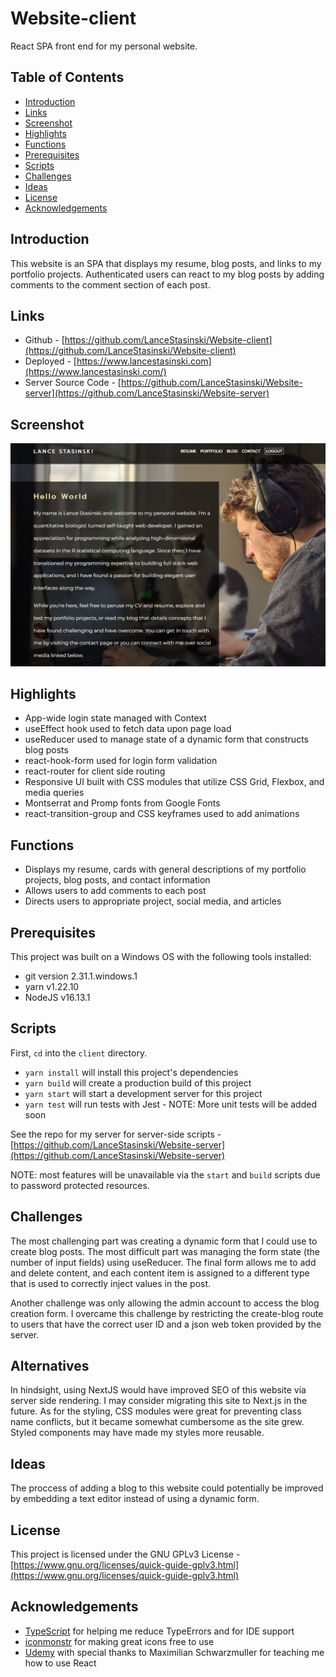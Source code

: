 # Website-client

React SPA front end for my personal website.

## Table of Contents

- [Introduction](#Introduction)
- [Links](#Links)
- [Screenshot](#Screenshot)
- [Highlights](#Highlights)
- [Functions](#Functions)
- [Prerequisites](#Prerequisites)
- [Scripts](#Scripts)
- [Challenges](#Alternatives)
- [Ideas](#Ideas)
- [License](#License)
- [Acknowledgements](#Acknowledgements)

## Introduction

This website is an SPA that displays my resume, blog posts, and links to my portfolio projects. Authenticated users can react to my blog posts by adding comments to the comment section of each post.

## Links

- Github - [https://github.com/LanceStasinski/Website-client](https://github.com/LanceStasinski/Website-client)
- Deployed - [https://www.lancestasinski.com](https://www.lancestasinski.com/)
- Server Source Code - [https://github.com/LanceStasinski/Website-server](https://github.com/LanceStasinski/Website-server)

## Screenshot

![screenshot](./client/src/assets/project-images/website.JPG)

## Highlights

- App-wide login state managed with Context
- useEffect hook used to fetch data upon page load
- useReducer used to manage state of a dynamic form that constructs blog posts
- react-hook-form used for login form validation
- react-router for client side routing
- Responsive UI built with CSS modules that utilize CSS Grid, Flexbox, and media queries
- Montserrat and Promp fonts from Google Fonts
- react-transition-group and CSS keyframes used to add animations

## Functions

- Displays my resume, cards with general descriptions of my portfolio projects, blog posts, and contact information
- Allows users to add comments to each post
- Directs users to appropriate project, social media, and articles

## Prerequisites

This project was built on a Windows OS with the following tools installed:

- git version 2.31.1.windows.1
- yarn v1.22.10
- NodeJS v16.13.1

## Scripts

First, `cd` into the `client` directory.

- `yarn install` will install this project's dependencies
- `yarn build` will create a production build of this project
- `yarn start` will start a development server for this project
- `yarn test` will run tests with Jest - NOTE: More unit tests will be added soon

See the repo for my server for server-side scripts - [https://github.com/LanceStasinski/Website-server](https://github.com/LanceStasinski/Website-server)

NOTE: most features will be unavailable via the `start` and `build` scripts due to password protected resources.

## Challenges

The most challenging part was creating a dynamic form that I could use to create blog posts. The most difficult part was managing the form state (the number of input fields) using useReducer. The final form allows me to add and delete content, and each content item is assigned to a different type that is used to correctly inject values in the post.

Another challenge was only allowing the admin account to access the blog creation form. I overcame this challenge by restricting the create-blog route to users that have the correct user ID and a json web token provided by the server.

## Alternatives

In hindsight, using NextJS would have improved SEO of this website via server side rendering. I may consider migrating this site to Next.js in the future. As for the styling, CSS modules were great for preventing class name conflicts, but it became somewhat cumbersome as the site grew. Styled components may have made my styles more reusable.

## Ideas

The proccess of adding a blog to this website could potentially be improved by embedding a text editor instead of using a dynamic form.

## License

This project is licensed under the GNU GPLv3 License - [https://www.gnu.org/licenses/quick-guide-gplv3.html](https://www.gnu.org/licenses/quick-guide-gplv3.html)

## Acknowledgements

- [TypeScript](https://www.typescriptlang.org/) for helping me reduce TypeErrors and for IDE support
- [iconmonstr](https://iconmonstr.com/) for making great icons free to use
- [Udemy](https://www.udemy.com/course/react-the-complete-guide-incl-redux/) with special thanks to Maximilian Schwarzmuller for teaching me how to use React
